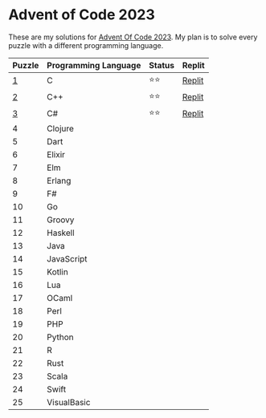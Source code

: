 # Advent of Code 2023

These are my solutions for [Advent Of Code 2023](https://adventofcode.com/2023). My plan is to solve every puzzle with a different programming language.


| Puzzle | Programming Language | Status | Replit |
| -------| ---------------------|--------|--------|
| [1](1) | C | ⭐⭐ | [Replit](https://replit.com/@janschaefer0/AdventOfCode202301) |
| [2](2) | C++ | ⭐⭐ | [Replit](https://replit.com/@janschaefer0/AdventOfCode202302) |
| [3](3) | C# | ⭐⭐ | [Replit](https://replit.com/@janschaefer0/AdventOfCode202303) |
| 4 | Clojure  | | |
| 5 | Dart | | |
| 6 | Elixir | | |
| 7 | Elm | | |
| 8 | Erlang | | |
| 9 | F# | | |
| 10 | Go | | |
| 11 | Groovy | | |
| 12 | Haskell | | |
| 13 | Java | | |
| 14 | JavaScript | | |
| 15 | Kotlin | | |
| 16 | Lua | | |
| 17 | OCaml | | |
| 18 | Perl | | |
| 19 | PHP | | |
| 20 | Python | | |
| 21 | R | | |
| 22 | Rust | | |
| 23 | Scala | | |
| 24 | Swift | | |
| 25 | VisualBasic | | |


